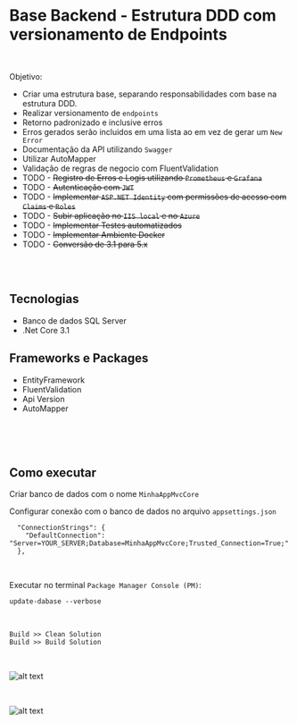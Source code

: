 # Base Backend - Estrutura DDD com versionamento de Endpoints

<br/>

Objetivo:
- Criar uma estrutura base, separando responsabilidades com base na estrutura DDD.
- Realizar versionamento de `endpoints`
- Retorno padronizado e inclusive erros
- Erros gerados serão incluidos em uma lista ao em vez de gerar um `New Error`
- Documentação da API utilizando `Swagger`
- Utilizar AutoMapper
- Validação de regras de negocio com FluentValidation
- TODO - ~~Registro de Erros e Logis utilizando `Prometheus` e `Grafana`~~
- TODO - ~~Autenticação com `JWT`~~
- TODO - ~~Implementar `ASP.NET Identity` com permissões de acesso com `Claims` e `Roles`~~
- TODO - ~~Subir aplicação no `IIS local` e no `Azure`~~
- TODO - ~~Implementar Testes automatizados~~
- TODO - ~~Implementar Ambiente Docker~~
- TODO - ~~Conversão de 3.1 para 5.x~~

<br/>
<br/>

## Tecnologias
- Banco de dados SQL Server
- .Net Core 3.1

## Frameworks e Packages
- EntityFramework
- FluentValidation
- Api Version
- AutoMapper

<br/>
<br/>

<br>

## Como executar

Criar banco de dados com o nome `MinhaAppMvcCore`

Configurar conexão com o banco de dados no arquivo `appsettings.json`


```
  "ConnectionStrings": {
    "DefaultConnection": "Server=YOUR_SERVER;Database=MinhaAppMvcCore;Trusted_Connection=True;"
  },
```

<br>

Executar no terminal `Package Manager Console (PM)`:
<br>

```
update-dabase --verbose
```

<br>

`Build >> Clean Solution`
<br>
`Build >> Build Solution`

<br>

![alt text](https://github.com/cleberspirlandeli/versionamento-api/blob/master/images/swagger.png)

<br>

![alt text](https://github.com/cleberspirlandeli/versionamento-api/blob/master/images/elmah.png)

<br>
